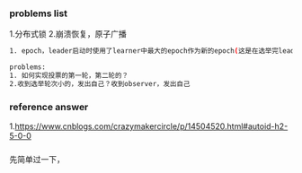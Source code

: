 ### problems list
1.分布式锁
2.崩溃恢复，原子广播

```bash
1. epoch，leader启动时使用了learner中最大的epoch作为新的epoch(这是在选举完leader之后的启动流程)

problems:
1. 如何实现投票的第一轮，第二轮的？
2.收到选举轮次小的，发出自己？收到observer，发出自己
```
### reference answer
1.https://www.cnblogs.com/crazymakercircle/p/14504520.html#autoid-h2-5-0-0
### 
先简单过一下，
